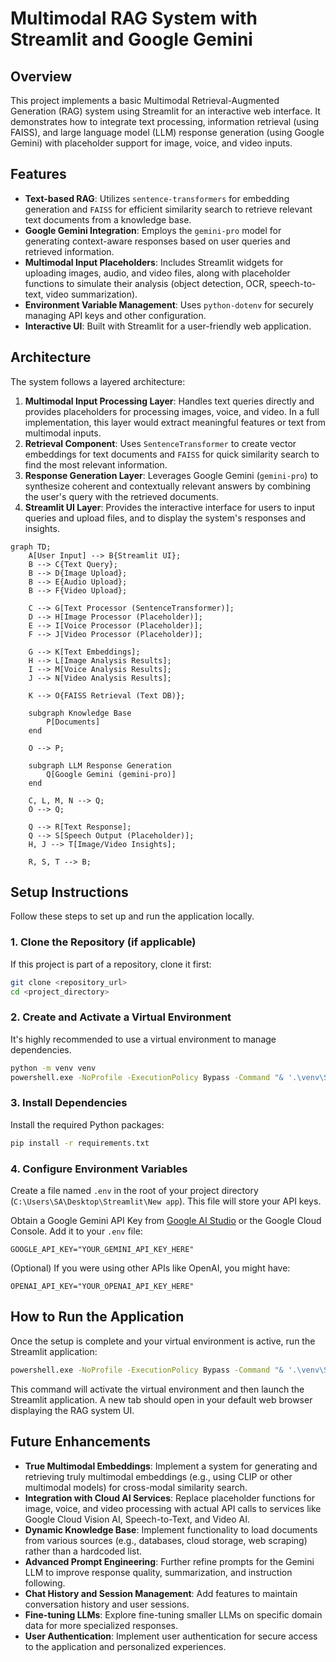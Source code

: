 # Multimodal RAG System with Streamlit and Google Gemini

## Overview

This project implements a basic Multimodal Retrieval-Augmented Generation (RAG) system using Streamlit for an interactive web interface. It demonstrates how to integrate text processing, information retrieval (using FAISS), and large language model (LLM) response generation (using Google Gemini) with placeholder support for image, voice, and video inputs.

## Features

*   **Text-based RAG**: Utilizes `sentence-transformers` for embedding generation and `FAISS` for efficient similarity search to retrieve relevant text documents from a knowledge base.
*   **Google Gemini Integration**: Employs the `gemini-pro` model for generating context-aware responses based on user queries and retrieved information.
*   **Multimodal Input Placeholders**: Includes Streamlit widgets for uploading images, audio, and video files, along with placeholder functions to simulate their analysis (object detection, OCR, speech-to-text, video summarization).
*   **Environment Variable Management**: Uses `python-dotenv` for securely managing API keys and other configuration.
*   **Interactive UI**: Built with Streamlit for a user-friendly web application.

## Architecture

The system follows a layered architecture:

1.  **Multimodal Input Processing Layer**: Handles text queries directly and provides placeholders for processing images, voice, and video. In a full implementation, this layer would extract meaningful features or text from multimodal inputs.
2.  **Retrieval Component**: Uses `SentenceTransformer` to create vector embeddings for text documents and `FAISS` for quick similarity search to find the most relevant information.
3.  **Response Generation Layer**: Leverages Google Gemini (`gemini-pro`) to synthesize coherent and contextually relevant answers by combining the user's query with the retrieved documents.
4.  **Streamlit UI Layer**: Provides the interactive interface for users to input queries and upload files, and to display the system's responses and insights.

```mermaid
graph TD;
    A[User Input] --> B{Streamlit UI};
    B --> C{Text Query};
    B --> D{Image Upload};
    B --> E{Audio Upload};
    B --> F{Video Upload};

    C --> G[Text Processor (SentenceTransformer)];
    D --> H[Image Processor (Placeholder)];
    E --> I[Voice Processor (Placeholder)];
    F --> J[Video Processor (Placeholder)];

    G --> K[Text Embeddings];
    H --> L[Image Analysis Results];
    I --> M[Voice Analysis Results];
    J --> N[Video Analysis Results];

    K --> O{FAISS Retrieval (Text DB)};

    subgraph Knowledge Base
        P[Documents]
    end

    O --> P;

    subgraph LLM Response Generation
        Q[Google Gemini (gemini-pro)]
    end

    C, L, M, N --> Q;
    O --> Q;

    Q --> R[Text Response];
    Q --> S[Speech Output (Placeholder)];
    H, J --> T[Image/Video Insights];

    R, S, T --> B;
```

## Setup Instructions

Follow these steps to set up and run the application locally.

### 1. Clone the Repository (if applicable)

If this project is part of a repository, clone it first:

```bash
git clone <repository_url>
cd <project_directory>
```

### 2. Create and Activate a Virtual Environment

It's highly recommended to use a virtual environment to manage dependencies.

```bash
python -m venv venv
powershell.exe -NoProfile -ExecutionPolicy Bypass -Command "& '.\venv\Scripts\Activate.ps1'"
```

### 3. Install Dependencies

Install the required Python packages:

```bash
pip install -r requirements.txt
```

### 4. Configure Environment Variables

Create a file named `.env` in the root of your project directory (`C:\Users\SA\Desktop\Streamlit\New app`). This file will store your API keys.

Obtain a Google Gemini API Key from [Google AI Studio](https://aistudio.google.com/) or the Google Cloud Console. Add it to your `.env` file:

```dotenv
GOOGLE_API_KEY="YOUR_GEMINI_API_KEY_HERE"
```

(Optional) If you were using other APIs like OpenAI, you might have:

```dotenv
OPENAI_API_KEY="YOUR_OPENAI_API_KEY_HERE"
```

## How to Run the Application

Once the setup is complete and your virtual environment is active, run the Streamlit application:

```bash
powershell.exe -NoProfile -ExecutionPolicy Bypass -Command "& '.\venv\Scripts\Activate.ps1'; python -m streamlit run app.py"
```

This command will activate the virtual environment and then launch the Streamlit application. A new tab should open in your default web browser displaying the RAG system UI.

## Future Enhancements

*   **True Multimodal Embeddings**: Implement a system for generating and retrieving truly multimodal embeddings (e.g., using CLIP or other multimodal models) for cross-modal similarity search.
*   **Integration with Cloud AI Services**: Replace placeholder functions for image, voice, and video processing with actual API calls to services like Google Cloud Vision AI, Speech-to-Text, and Video AI.
*   **Dynamic Knowledge Base**: Implement functionality to load documents from various sources (e.g., databases, cloud storage, web scraping) rather than a hardcoded list.
*   **Advanced Prompt Engineering**: Further refine prompts for the Gemini LLM to improve response quality, summarization, and instruction following.
*   **Chat History and Session Management**: Add features to maintain conversation history and user sessions.
*   **Fine-tuning LLMs**: Explore fine-tuning smaller LLMs on specific domain data for more specialized responses.
*   **User Authentication**: Implement user authentication for secure access to the application and personalized experiences.
